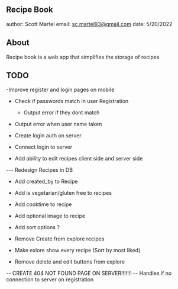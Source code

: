 ## Recipe Book

author: Scott Martel
email: sc.martel93@gmail.com
date: 5/20/2022

## About

Recipe book is a web app that simplifies the storage of recipes

## TODO

-Improve register and login pages on mobile

- Check if passwords match in user Registration
    - Output error if they dont match
- Output error when user name taken

- Create login auth on server
- Connect login to server

- Add ability to edit recipes client side and server side

--- Redesign Recipes in DB

- Add created_by to Recipe
- Add is vegetarian/gluten free to recipes
- Add cooktime to recipe
- Add optional image to recipe
- Add sort options ?

- Remove Create from explore recipes
- Make exlore show every recipe (Sort by most liked)
- Remove delete and edit buttons from explore


-- CREATE 404 NOT FOUND PAGE ON SERVER!!!!!!!
-- Handles if no connection to server on registration

